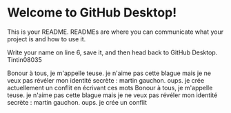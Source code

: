 # Welcome to GitHub Desktop!

This is your README. READMEs are where you can communicate what your project is and how to use it.

Write your name on line 6, save it, and then head back to GitHub Desktop.
Tintin08035

Bonour à tous, je m'appelle teuse. je n'aime pas cette blague mais je ne veux pas révéler mon identité secrète : martin gauchon. oups. je crée actuellement un conflit en écrivant ces mots
Bonour à tous, je m'appelle teuse. je n'aime pas cette blague mais je ne veux pas révéler mon identité secrète : martin gauchon. oups. je crée un conflit

